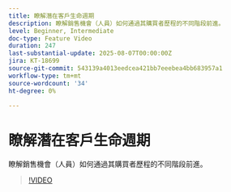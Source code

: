 ```yaml
---
title: 瞭解潛在客戶生命週期
description: 瞭解銷售機會（人員）如何通過其購買者歷程的不同階段前進。
level: Beginner, Intermediate
doc-type: Feature Video
duration: 247
last-substantial-update: 2025-08-07T00:00:00Z
jira: KT-18699
source-git-commit: 543139a4013eedcea421bb7eeebea4bb683957a1
workflow-type: tm+mt
source-wordcount: '34'
ht-degree: 0%

---
```



# 瞭解潛在客戶生命週期

瞭解銷售機會（人員）如何通過其購買者歷程的不同階段前進。

>[!VIDEO](https://video.tv.adobe.com/v/3470606/?learn=on&enablevpops&captions=chi_hant)
